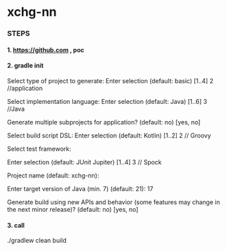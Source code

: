 # xchg-nn

### STEPS
#### 1. https://github.com , poc

#### 2. gradle init

Select type of project to generate:
Enter selection (default: basic) [1..4] 2 //application

Select implementation language:
Enter selection (default: Java) [1..6] 3 //Java

Generate multiple subprojects for application? (default: no) [yes, no]

Select build script DSL:
Enter selection (default: Kotlin) [1..2] 2 // Groovy

Select test framework:

Enter selection (default: JUnit Jupiter) [1..4] 3 // Spock

Project name (default: xchg-nn):

Enter target version of Java (min. 7) (default: 21): 17

Generate build using new APIs and behavior (some features may change in the next minor release)? (default: no) [yes, no]

#### 3. call
./gradlew clean build
